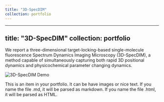 ```yaml
---
title: "3D-SpecDIM"
collection: portfolio
---
```


---
title: "3D-SpecDIM"
collection: portfolio
---

We report a three-dimensional target-locking-based single-molecule fluorescence Spectrum Dynamics Imaging Microscopy (3D-SpecDIM), a method capable of simultaneously capturing both rapid 3D positional dynamics and physicochemical parameter changing dynamics.

![3D-SpecDIM Demo](/files/projects/3d_SpecDIM/Supplementary-Movie-1.gif)

<!--more-->

This is an item in your portfolio. It can be have images or nice text. If you name the file .md, it will be parsed as markdown. If you name the file .html, it will be parsed as HTML. 
